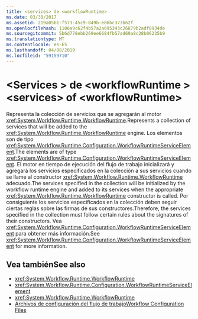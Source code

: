 ```yaml
---
title: <services> de <workflowRuntime>
ms.date: 03/30/2017
ms.assetid: 219a05b1-f573-45c9-849b-e86bc373b62f
ms.openlocfilehash: 1106a9c62f4b57a2a695343c26879b2adf0934de
ms.sourcegitcommit: 5b6d778ebb269ee6684fb57ad69a8c28b06235b9
ms.translationtype: MT
ms.contentlocale: es-ES
ms.lasthandoff: 04/08/2019
ms.locfileid: "59159710"
---
```

# <a name="services-of-workflowruntime"></a><span data-ttu-id="d87bc-102">\<Services > de \<workflowRuntime ></span><span class="sxs-lookup"><span data-stu-id="d87bc-102">\<services> of \<workflowRuntime></span></span>
<span data-ttu-id="d87bc-103">Representa la colección de servicios que se agregarán al motor <xref:System.Workflow.Runtime.WorkflowRuntime>.</span><span class="sxs-lookup"><span data-stu-id="d87bc-103">Represents a collection of services that will be added to the <xref:System.Workflow.Runtime.WorkflowRuntime> engine.</span></span> <span data-ttu-id="d87bc-104">Los elementos son de tipo <xref:System.Workflow.Runtime.Configuration.WorkflowRuntimeServiceElement>.</span><span class="sxs-lookup"><span data-stu-id="d87bc-104">The elements are of type <xref:System.Workflow.Runtime.Configuration.WorkflowRuntimeServiceElement>.</span></span>  <span data-ttu-id="d87bc-105">El motor en tiempo de ejecución del flujo de trabajo inicializará y agregará los servicios especificados en la colección a sus servicios cuando se llame al constructor <xref:System.Workflow.Runtime.WorkflowRuntime> adecuado.</span><span class="sxs-lookup"><span data-stu-id="d87bc-105">The services specified in the collection will be initialized by the workflow runtime engine and added to its services when the appropriate <xref:System.Workflow.Runtime.WorkflowRuntime> constructor is called.</span></span> <span data-ttu-id="d87bc-106">Por consiguiente los servicios especificados en la colección deben seguir ciertas reglas sobre las firmas de sus constructores.</span><span class="sxs-lookup"><span data-stu-id="d87bc-106">Therefore, the services specified in the collection must follow certain rules about the signatures of their constructors.</span></span> <span data-ttu-id="d87bc-107">Vea <xref:System.Workflow.Runtime.Configuration.WorkflowRuntimeServiceElement> para obtener más información.</span><span class="sxs-lookup"><span data-stu-id="d87bc-107">See <xref:System.Workflow.Runtime.Configuration.WorkflowRuntimeServiceElement> for more information.</span></span>  
  
## <a name="see-also"></a><span data-ttu-id="d87bc-108">Vea también</span><span class="sxs-lookup"><span data-stu-id="d87bc-108">See also</span></span>

- <xref:System.Workflow.Runtime.WorkflowRuntime>
- <xref:System.Workflow.Runtime.Configuration.WorkflowRuntimeServiceElement>
- <xref:System.Workflow.Runtime.WorkflowRuntime>
- [<span data-ttu-id="d87bc-109">Archivos de configuración del flujo de trabajo</span><span class="sxs-lookup"><span data-stu-id="d87bc-109">Workflow Configuration Files</span></span>](https://docs.microsoft.com/previous-versions/dotnet/netframework-3.5/ms732240(v=vs.90))
